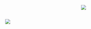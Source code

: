 
<div align="center">
	<img src="https://files.catbox.moe/zrtdw3.gif">
</div>‎ ‎  ‎  ‎  ‎  ‎  ‎ ‎  ‎  ‎  ‎  ‎  ‎ ‎  ‎  ‎  ‎  ‎

![](https://komarev.com/ghpvc/?username=boothiIl&color=e22a1a&style=plastic&label=⌖&base=100)

